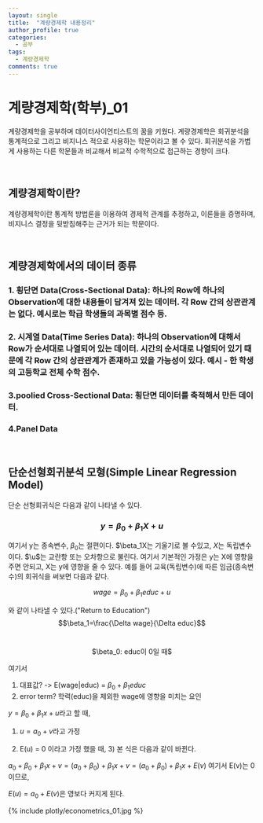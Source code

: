 ```yaml
---
layout: single
title:  "계량경제학 내용정리"
author_profile: true
categories:
  - 공부
tags:
  - 계량경제학
comments: true
---
```


# 계량경제학(학부)_01
계량경제학을 공부하며 데이터사이언티스트의 꿈을 키웠다. 계량경제학은 회귀분석을 통계적으로 그리고 비지니스 적으로 사용하는 학문이라고 볼 수 있다. 회귀분석을 가볍게 사용하는 다른 학문들과 비교해서 비교적 수학적으로 접근하는 경향이 크다.

<br />

## 계량경제학이란?
계량경제학이란 통계적 방법론을 이용하여 경제적 관계를 추정하고, 이론들을 증명하며, 비지니스 결정을 뒷받침해주는 근거가 되는 학문이다.

<br />

## 계량경제학에서의 데이터 종류
### 1. 횡단면 Data(Cross-Sectional Data): 하나의 Row에 하나의 Observation에 대한 내용들이 담겨져 있는 데이터. 각 Row 간의 상관관계는 없다. 예시로는 학급 학생들의 과목별 점수 등.
### 2. 시계열 Data(Time Series Data): 하나의 Observation에 대해서 Row가 순서대로 나열되어 있는 데이터. 시간의 순서대로 나열되어 있기 때문에 각 Row 간의 상관관계가 존재하고 있을 가능성이 있다. 예시 - 한 학생의 고등학교 전체 수학 점수.
### 3.poolied Cross-Sectional Data: 횡단면 데이터를 축적해서 만든 데이터.
### 4.Panel Data

<br />

## 단순선형회귀분석 모형(Simple Linear Regression Model)
단순 선형회귀식은 다음과 같이 나타낼 수 있다.
### $$y=\beta_0+\beta_1X+u$$
여기서 y는 종속변수, $\beta_0$는 절편이다. $\beta_1X는 기울기로 볼 수있고, $X$는 독립변수이다. $\u$는 교란항 또는 오차항으로 불린다. 여기서 기본적인 가정은 y는 X에 영향을 주면 안되고, X는 y에 영향을 줄 수 있다. 예를 들어 교육(독립변수)에 따른 임금(종속변수)의 회귀식을 써보면 다음과 같다.

$$wage=\beta_0+\beta_1educ+u$$

와 같이 나타낼 수 있다.("Return to Education")
$$\beta_1=\frac{\Delta wage}{\Delta educ}$$
<br />
<center>$\beta_0: educ이 0일 때$</center>

여기서
1. 대표값? -> E(wage|educ) = $\beta_0+\beta_{1}educ$
2. error term? 학력(educ)을 제외한 wage에 영향을 미치는 요인

$y=\beta_0+\beta_1x+u$라고 할 때,

1) $u = a_0+v$라고 가정

2) E(u) = 0 이라고 가정 했을 때, 3) 본 식은 다음과 같이 바뀐다.

$a_0+\beta_0+\beta_1x+v = (a_0+\beta_0)+\beta_1x+v = (a_0+\beta_0)+\beta_1x+E(v)$ 여기서 E(v)는 0이므로,

$E(u)=a_0+E(v)$은 영보다 커지게 된다.

{% include plotly/econometrics_01.jpg %}
